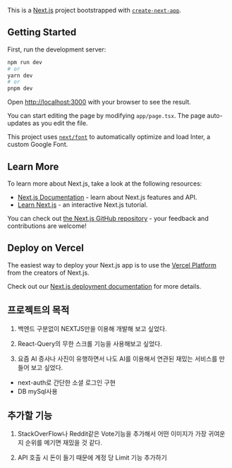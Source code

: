 This is a [Next.js](https://nextjs.org/) project bootstrapped with [`create-next-app`](https://github.com/vercel/next.js/tree/canary/packages/create-next-app).

## Getting Started

First, run the development server:

```bash
npm run dev
# or
yarn dev
# or
pnpm dev
```

Open [http://localhost:3000](http://localhost:3000) with your browser to see the result.

You can start editing the page by modifying `app/page.tsx`. The page auto-updates as you edit the file.

This project uses [`next/font`](https://nextjs.org/docs/basic-features/font-optimization) to automatically optimize and load Inter, a custom Google Font.

## Learn More

To learn more about Next.js, take a look at the following resources:

- [Next.js Documentation](https://nextjs.org/docs) - learn about Next.js features and API.
- [Learn Next.js](https://nextjs.org/learn) - an interactive Next.js tutorial.

You can check out [the Next.js GitHub repository](https://github.com/vercel/next.js/) - your feedback and contributions are welcome!

## Deploy on Vercel

The easiest way to deploy your Next.js app is to use the [Vercel Platform](https://vercel.com/new?utm_medium=default-template&filter=next.js&utm_source=create-next-app&utm_campaign=create-next-app-readme) from the creators of Next.js.

Check out our [Next.js deployment documentation](https://nextjs.org/docs/deployment) for more details.

## 프로젝트의 목적

1. 백엔드 구분없이 NEXTJS만을 이용해 개발해 보고 싶었다.

2. React-Query의 무한 스크롤 기능을 사용해보고 싶었다.

3. 요즘 AI 증사나 사진이 유행하면서 나도 AI를 이용해서 연관된 재밌는 서비스를 만들어 보고 싶었다.

- next-auth로 간단한 소셜 로그인 구현
- DB mySql사용

## 추가할 기능

1. StackOverFlow나 Reddit같은 Vote기능을 추가해서 어떤 이미지가 가장 귀여운지 순위를 메기면 재밌을 것 같다.

2. API 호출 시 돈이 들기 때문에 계정 당 Limit 기능 추가하기
